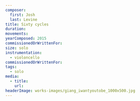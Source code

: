 ```yaml
---
composer:
  first: Josh
  last: Levine
title: Sixty cycles
duration:
movements:
yearComposed: 2015
commissionedOrWrittenFor:
size: solo
instrumentation:
  - violoncello
commissionedOrWrittenFor:
tags:
  - solo
media:
  - title:
    url:
headerImage: works-images/giang_iwantyoutobe_1000x500.jpg
---
```


